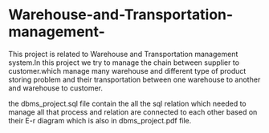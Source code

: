 # Warehouse-and-Transportation-management-
This project is related to Warehouse and Transportation management system.In this project we try to manage the chain between supplier to customer.which manage many warehouse and different type of product storing problem and their transportation between one warehouse to another and warehouse to customer.

the dbms_project.sql file contain the all the sql relation which needed to manage all that process and relation are connected to each other based on their E-r diagram which is also in dbms_project.pdf file.

